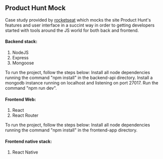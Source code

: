 ## Product Hunt Mock

Case study provided by [rocketseat](https://rocketseat.com.br/) which mocks the site Product Hunt's 
features and user interface in a succint way in order to getting developers started with tools around the 
JS world for both back and frontend.

#### Backend stack:
1. NodeJS
2. Express
3. Mongoose

To run the project, follow the steps below:
Install all node dependencies running the command "npm install" in the backend-api directory.
Install a mongodb instance running on localhost and listening on port 27017.
Run the command "npm run dev". 


#### Frontend Web:
1. React
2. React Router

To run the project, follow the steps below:
Install all node dependencies running the command "npm install" in the frontend-app directory.



#### Frontend native stack:
1. React Native

